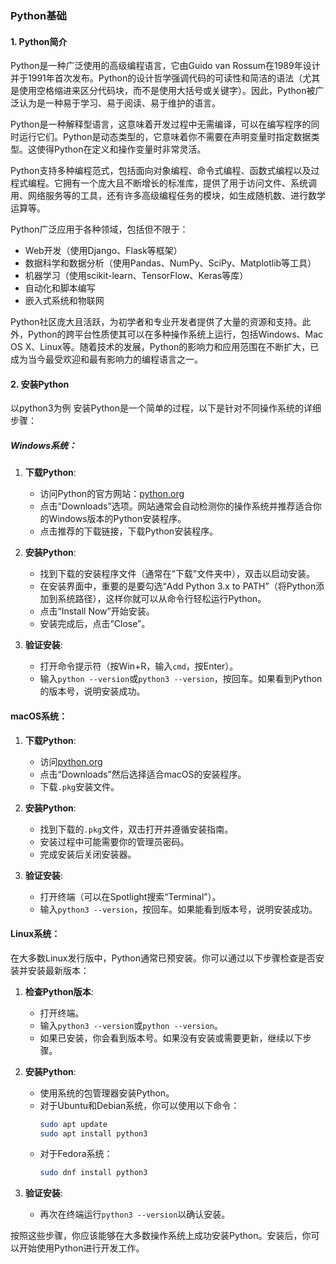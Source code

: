 ### Python基础

#### 1. Python简介

Python是一种广泛使用的高级编程语言，它由Guido van Rossum在1989年设计并于1991年首次发布。Python的设计哲学强调代码的可读性和简洁的语法（尤其是使用空格缩进来区分代码块，而不是使用大括号或关键字）。因此，Python被广泛认为是一种易于学习、易于阅读、易于维护的语言。

Python是一种解释型语言，这意味着开发过程中无需编译，可以在编写程序的同时运行它们。Python是动态类型的，它意味着你不需要在声明变量时指定数据类型。这使得Python在定义和操作变量时非常灵活。

Python支持多种编程范式，包括面向对象编程、命令式编程、函数式编程以及过程式编程。它拥有一个庞大且不断增长的标准库，提供了用于访问文件、系统调用、网络服务等的工具，还有许多高级编程任务的模块，如生成随机数、进行数学运算等。

Python广泛应用于各种领域，包括但不限于：
- Web开发（使用Django、Flask等框架）
- 数据科学和数据分析（使用Pandas、NumPy、SciPy、Matplotlib等工具）
- 机器学习（使用scikit-learn、TensorFlow、Keras等库）
- 自动化和脚本编写
- 嵌入式系统和物联网

Python社区庞大且活跃，为初学者和专业开发者提供了大量的资源和支持。此外，Python的跨平台性质使其可以在多种操作系统上运行，包括Windows、Mac OS X、Linux等。随着技术的发展，Python的影响力和应用范围在不断扩大，已成为当今最受欢迎和最有影响力的编程语言之一。

#### 2. 安装Python
以python3为例
安装Python是一个简单的过程，以下是针对不同操作系统的详细步骤：

##### Windows系统：

1. **下载Python**:
   - 访问Python的官方网站：[python.org](https://www.python.org/)
   - 点击“Downloads”选项。网站通常会自动检测你的操作系统并推荐适合你的Windows版本的Python安装程序。
   - 点击推荐的下载链接，下载Python安装程序。

2. **安装Python**:
   - 找到下载的安装程序文件（通常在“下载”文件夹中），双击以启动安装。
   - 在安装界面中，重要的是要勾选“Add Python 3.x to PATH”（将Python添加到系统路径），这样你就可以从命令行轻松运行Python。
   - 点击“Install Now”开始安装。
   - 安装完成后，点击“Close”。

3. **验证安装**:
   - 打开命令提示符（按Win+R，输入`cmd`，按Enter）。
   - 输入`python --version`或`python3 --version`，按回车。如果看到Python的版本号，说明安装成功。

#### macOS系统：

1. **下载Python**:
   - 访问[python.org](https://www.python.org/)
   - 点击“Downloads”然后选择适合macOS的安装程序。
   - 下载`.pkg`安装文件。

2. **安装Python**:
   - 找到下载的`.pkg`文件，双击打开并遵循安装指南。
   - 安装过程中可能需要你的管理员密码。
   - 完成安装后关闭安装器。

3. **验证安装**:
   - 打开终端（可以在Spotlight搜索“Terminal”）。
   - 输入`python3 --version`，按回车。如果能看到版本号，说明安装成功。

#### Linux系统：

在大多数Linux发行版中，Python通常已预安装。你可以通过以下步骤检查是否安装并安装最新版本：

1. **检查Python版本**:
   - 打开终端。
   - 输入`python3 --version`或`python --version`。
   - 如果已安装，你会看到版本号。如果没有安装或需要更新，继续以下步骤。

2. **安装Python**:
   - 使用系统的包管理器安装Python。
   - 对于Ubuntu和Debian系统，你可以使用以下命令：
     ```bash
     sudo apt update
     sudo apt install python3
     ```
   - 对于Fedora系统：
     ```bash
     sudo dnf install python3
     ```

3. **验证安装**:
   - 再次在终端运行`python3 --version`以确认安装。

按照这些步骤，你应该能够在大多数操作系统上成功安装Python。安装后，你可以开始使用Python进行开发工作。
<!-- ##{"timestamp":1442980179}## -->